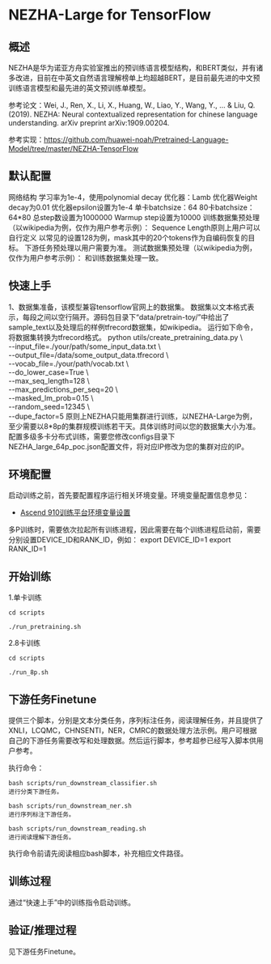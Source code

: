 # NEZHA-Large for TensorFlow

## 概述

NEZHA是华为诺亚方舟实验室推出的预训练语言模型结构，和BERT类似，并有诸多改进，目前在中英文自然语言理解榜单上均超越BERT，是目前最先进的中文预训练语言模型和最先进的英文预训练单模型。

参考论文：Wei, J., Ren, X., Li, X., Huang, W., Liao, Y., Wang, Y., ... & Liu, Q. (2019). NEZHA: Neural contextualized representation for chinese language understanding. arXiv preprint arXiv:1909.00204.

参考实现：https://github.com/huawei-noah/Pretrained-Language-Model/tree/master/NEZHA-TensorFlow

## 默认配置
网络结构
学习率为1e-4，使用polynomial decay
优化器：Lamb
优化器Weight decay为0.01
优化器epsilon设置为1e-4
单卡batchsize：64
80卡batchsize：64*80
总step数设置为1000000
Warmup step设置为10000
训练数据集预处理（以wikipedia为例，仅作为用户参考示例）：
Sequence Length原则上用户可以自行定义
以常见的设置128为例，mask其中的20个tokens作为自编码恢复的目标。
下游任务预处理以用户需要为准。
测试数据集预处理（以wikipedia为例，仅作为用户参考示例）：
和训练数据集处理一致。

## 快速上手

1、数据集准备，该模型兼容tensorflow官网上的数据集。
数据集以文本格式表示，每段之间以空行隔开。源码包目录下“data/pretrain-toy/”中给出了sample_text以及处理后的样例tfrecord数据集，如wikipedia。
运行如下命令，将数据集转换为tfrecord格式。
python utils/create_pretraining_data.py \   
  --input_file=./your/path/some_input_data.txt \   
  --output_file=/data/some_output_data.tfrecord \   
  --vocab_file=./your/path/vocab.txt \   
  --do_lower_case=True \   
  --max_seq_length=128 \   
  --max_predictions_per_seq=20 \   
  --masked_lm_prob=0.15 \   
  --random_seed=12345 \   
  --dupe_factor=5
原则上NEZHA只能用集群进行训练，以NEZHA-Large为例，至少需要以8*8p的集群规模训练若干天。具体训练时间以您的数据集大小为准。配置多级多卡分布式训练，需要您修改configs目录下NEZHA_large_64p_poc.json配置文件，将对应IP修改为您的集群对应的IP。

## 环境配置

启动训练之前，首先要配置程序运行相关环境变量。环境变量配置信息参见：

- [Ascend 910训练平台环境变量设置](https://gitee.com/ascend/modelzoo/wikis/Ascend%20910%E8%AE%AD%E7%BB%83%E5%B9%B3%E5%8F%B0%E7%8E%AF%E5%A2%83%E5%8F%98%E9%87%8F%E8%AE%BE%E7%BD%AE?sort_id=3148819)

多P训练时，需要依次拉起所有训练进程，因此需要在每个训练进程启动前，需要分别设置DEVICE_ID和RANK_ID，例如：
export DEVICE_ID=1
export RANK_ID=1

## 开始训练

1.单卡训练
```
cd scripts

./run_pretraining.sh
```
2.8卡训练
```
cd scripts

./run_8p.sh
```

## 下游任务Finetune
提供三个脚本，分别是文本分类任务，序列标注任务，阅读理解任务，并且提供了XNLI，LCQMC，CHNSENTI，NER，CMRC的数据处理方法示例。用户可根据自己的下游任务需要改写和处理数据。然后运行脚本，参考超参已经写入脚本供用户参考。

执行命令：
```
bash scripts/run_downstream_classifier.sh
进行分类下游任务。

bash scripts/run_downstream_ner.sh
进行序列标注下游任务。

bash scripts/run_downstream_reading.sh
进行阅读理解下游任务。
```
执行命令前请先阅读相应bash脚本，补充相应文件路径。


## 训练过程

通过“快速上手”中的训练指令启动训练。

## 验证/推理过程

见下游任务Finetune。